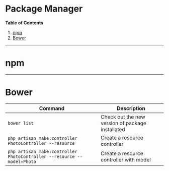 # Package Manager
**Table of Contents**

1. [npm](#npm)
2. [Bower](#bower)

---

# npm

---

# Bower
| Command | Description |
| --------- | ------- |
|  `bower list` |  Check out the new version of package installated |
|  `php artisan make:controller PhotoController --resource` | Create a resource controller |
|  `php artisan make:controller PhotoController --resource --model=Photo` | Create a resource controller with model |
